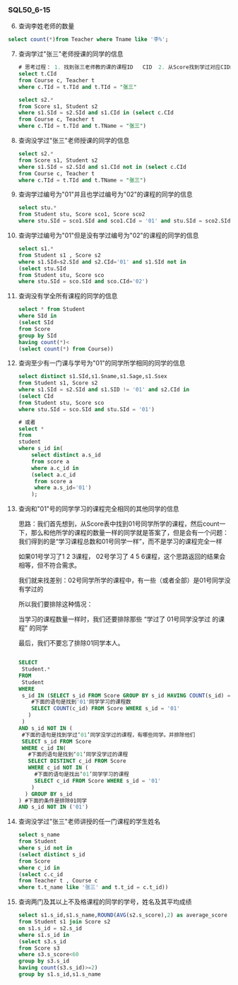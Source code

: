 ### SQL50_6-15

6. 查询李姓老师的数量 

```sql
select count(*)from Teacher where Tname like '李%';
```

7. 查询学过"张三"老师授课的同学的信息

   ```sql
   # 思考过程： 1. 找到张三老师教的课的课程ID   CID  2. 从Score找到学过对应CID的同学
   select t.CId
   from Course c, Teacher t
   where c.TId = t.TId and t.TId = "张三"
   
   select s2.*
   from Score s1, Student s2
   where s1.SId = s2.SId and s1.CId in (select c.CId
   from Course c, Teacher t
   where c.TId = t.TId and t.TName = "张三")
   ```

   

8. 查询没学过"张三"老师授课的同学的信息

   ```sql
   select s2.*
   from Score s1, Student s2
   where s1.SId = s2.SId and s1.CId not in (select c.CId
   from Course c, Teacher t
   where c.TId = t.TId and t.TName = "张三")
   ```

   

9. 查询学过编号为"01"并且也学过编号为"02"的课程的同学的信息

   ```sql
   select stu.*
   from Student stu, Score sco1, Score sco2
   where stu.SId = sco1.SId and sco1.CId = '01' and stu.SId = sco2.SId and sco2.CId='02'
   
   ```

   

10. 查询学过编号为"01"但是没有学过编号为"02"的课程的同学的信息

    ```sql
    select s1.*
    from Student s1 , Score s2
    where s1.SId=s2.SId and s2.CId='01' and s1.SId not in
    (select stu.SId
    from Student stu, Score sco
    where stu.SId = sco.SId and sco.CId='02')
    ```

    

11. 查询没有学全所有课程的同学的信息

    ```sql
    select * from Student
    where SId in
    (select SId
    from Score
    group by SId 
    having count(*)<
    (select count(*) from Course))
    ```

    

12. 查询至少有一门课与学号为"01"的同学所学相同的同学的信息

    ```sql
    select distinct s1.SId,s1.Sname,s1.Sage,s1.Ssex
    from Student s1, Score s2
    where s1.SId = s2.SId and s1.SID != '01' and s2.CId in 
    (select CId
    from Student stu, Score sco
    where stu.SId = sco.SId and stu.SId = '01')
    
    # 或者
    select * 
    from 
    student 
    where s_id in(
    	select distinct a.s_id 
        from score a 
        where a.c_id in
        (select a.c_id 
         from score a 
         where a.s_id='01')
    	);
    ```

    

13. 查询和"01"号的同学学习的课程完全相同的其他同学的信息

    思路：我们首先想到，从Score表中找到01号同学所学的课程，然后count一下，那么和他所学的课程的数量一样的同学就是答案了，但是会有一个问题：我们得到的是“学习课程总数和01号同学一样”，而不是学习的课程完全一样

    如果01号学习了1 2 3课程， 02号学习了 4 5 6课程，这个思路返回的结果会相等，但不符合需求。

    我们就来找差别：02号同学所学的课程中，有一些（或者全部）是01号同学没有学过的

    所以我们要排除这种情况：

    当学习的课程数量一样时，我们还要排除那些 “学过了 01号同学没学过  的课程” 的同学

    最后，我们不要忘了排除01同学本人。

    ```sql
    
    SELECT
     Student.*
    FROM
     Student
    WHERE
     s_id IN (SELECT s_id FROM Score GROUP BY s_id HAVING COUNT(s_id) = (
        #下面的语句是找到'01'同学学习的课程数
        SELECT COUNT(c_id) FROM Score WHERE s_id = '01'
       )
     )
    AND s_id NOT IN (
     #下面的语句是找到学过‘01’同学没学过的课程，有哪些同学。并排除他们
     SELECT s_id FROM Score
     WHERE c_id IN(
       #下面的语句是找到‘01’同学没学过的课程
       SELECT DISTINCT c_id FROM Score
       WHERE c_id NOT IN (
         #下面的语句是找出‘01’同学学习的课程
         SELECT c_id FROM Score WHERE s_id = '01'
        )
      ) GROUP BY s_id
    ) #下面的条件是排除01同学
    AND s_id NOT IN ('01')
    ```

    

14. 查询没学过"张三"老师讲授的任一门课程的学生姓名

    ```sql
    select s_name
    from Student 
    where s_id not in
    (select distinct s_id
    from Score
    where c_id in 
    (select c.c_id
    from Teacher t , Course c
    where t.t_name like '张三' and t.t_id = c.t_id))
    ```

    

    

15. 查询两门及其以上不及格课程的同学的学号，姓名及其平均成绩

    ```sql
    select s1.s_id,s1.s_name,ROUND(AVG(s2.s_score),2) as average_score
    from Student s1 join Score s2
    on s1.s_id = s2.s_id 
    where s1.s_id in 
    (select s3.s_id
    from Score s3
    where s3.s_score<60
    group by s3.s_id
    having count(s3.s_id)>=2)
    group by s1.s_id,s1.s_name
    ```

    


